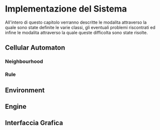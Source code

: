 # Implementazione del Sistema
All'intero di questo capitolo verranno descritte le modalita attraverso la quale sono state definite le varie classi, gli eventuali problemi riscontrati ed infine le modalita attraverso la quale queste difficolta sono state risolte.

## Cellular Automaton
### Neighbourhood
### Rule

## Environment

## Engine

## Interfaccia Grafica